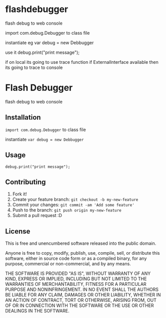 # flashdebugger
flash debug to web console

import com.debug.Debugger
to class file

instantiate
eg 
var debug = new Debbugger

use it
debug.print("print message");

if on local its going to use trace function
if ExternalInterface available then its going to trace to console

# Flash Debugger

flash debug to web console

## Installation

`import com.debug.Debugger`
to class file

instantiate
`var debug = new Debbugger`


## Usage

`debug.print("print message");`


## Contributing

1. Fork it!
2. Create your feature branch: `git checkout -b my-new-feature`
3. Commit your changes: `git commit -am 'Add some feature'`
4. Push to the branch: `git push origin my-new-feature`
5. Submit a pull request :D


## License

This is free and unencumbered software released into the public domain.

Anyone is free to copy, modify, publish, use, compile, sell, or
distribute this software, either in source code form or as a compiled
binary, for any purpose, commercial or non-commercial, and by any
means.

THE SOFTWARE IS PROVIDED "AS IS", WITHOUT WARRANTY OF ANY KIND,
EXPRESS OR IMPLIED, INCLUDING BUT NOT LIMITED TO THE WARRANTIES OF
MERCHANTABILITY, FITNESS FOR A PARTICULAR PURPOSE AND NONINFRINGEMENT.
IN NO EVENT SHALL THE AUTHORS BE LIABLE FOR ANY CLAIM, DAMAGES OR
OTHER LIABILITY, WHETHER IN AN ACTION OF CONTRACT, TORT OR OTHERWISE,
ARISING FROM, OUT OF OR IN CONNECTION WITH THE SOFTWARE OR THE USE OR
OTHER DEALINGS IN THE SOFTWARE.
